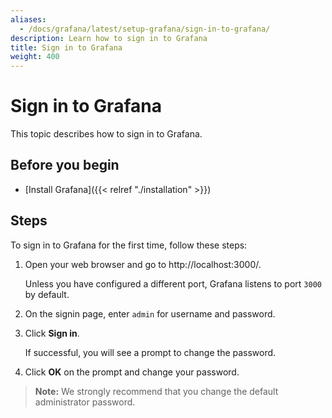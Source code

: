 ```yaml
---
aliases:
  - /docs/grafana/latest/setup-grafana/sign-in-to-grafana/
description: Learn how to sign in to Grafana
title: Sign in to Grafana
weight: 400
---
```


# Sign in to Grafana

This topic describes how to sign in to Grafana.

## Before you begin

- [Install Grafana]({{< relref "./installation" >}})

## Steps

To sign in to Grafana for the first time, follow these steps:

1. Open your web browser and go to http://localhost:3000/.

   Unless you have configured a different port, Grafana listens to port `3000` by default.

1. On the signin page, enter `admin` for username and password.
1. Click **Sign in**.

   If successful, you will see a prompt to change the password.

1. Click **OK** on the prompt and change your password.

> **Note:** We strongly recommend that you change the default administrator password.
